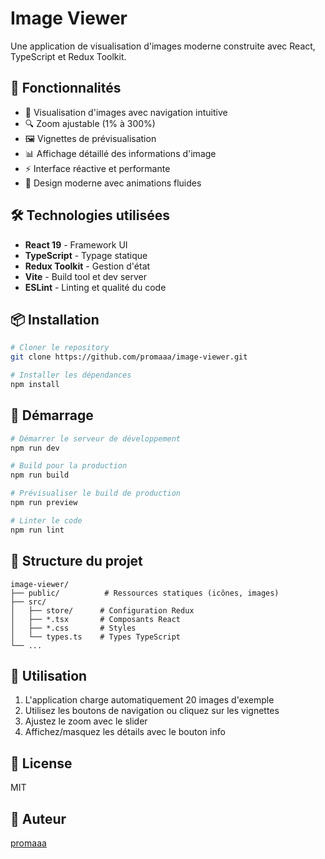 # Image Viewer

Une application de visualisation d'images moderne construite avec React, TypeScript et Redux Toolkit.

## 🚀 Fonctionnalités

- 📸 Visualisation d'images avec navigation intuitive
- 🔍 Zoom ajustable (1% à 300%)
- 🖼️ Vignettes de prévisualisation
- 📊 Affichage détaillé des informations d'image
- ⚡ Interface réactive et performante
- 🎨 Design moderne avec animations fluides

## 🛠️ Technologies utilisées

- **React 19** - Framework UI
- **TypeScript** - Typage statique
- **Redux Toolkit** - Gestion d'état
- **Vite** - Build tool et dev server
- **ESLint** - Linting et qualité du code

## 📦 Installation

```bash
# Cloner le repository
git clone https://github.com/promaaa/image-viewer.git

# Installer les dépendances
npm install
```

## 🚀 Démarrage

```bash
# Démarrer le serveur de développement
npm run dev

# Build pour la production
npm run build

# Prévisualiser le build de production
npm run preview

# Linter le code
npm run lint
```

## 📂 Structure du projet

```
image-viewer/
├── public/          # Ressources statiques (icônes, images)
├── src/
│   ├── store/      # Configuration Redux
│   ├── *.tsx       # Composants React
│   ├── *.css       # Styles
│   └── types.ts    # Types TypeScript
└── ...
```

## 🎯 Utilisation

1. L'application charge automatiquement 20 images d'exemple
2. Utilisez les boutons de navigation ou cliquez sur les vignettes
3. Ajustez le zoom avec le slider
4. Affichez/masquez les détails avec le bouton info

## 📝 License

MIT

## 👤 Auteur

[promaaa](https://github.com/promaaa)
